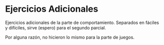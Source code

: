 # Ejercicios Adicionales
Ejercicios adicionales de la parte de comportamiento.
Separados en fáciles y difíciles, sirve (espero) para el segundo parcial.

Por alguna razón, no hicieron lo mismo para la parte de juegos.

